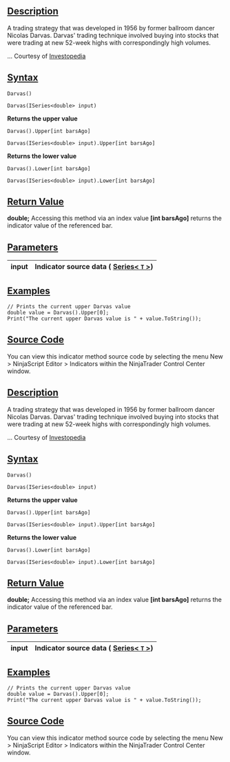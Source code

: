 ## [Description](https://developer.ninjatrader.com/docs/desktop/darvas\#description)

A trading strategy that was developed in 1956 by former ballroom dancer Nicolas Darvas. Darvas' trading technique involved buying into stocks that were trading at new 52-week highs with correspondingly high volumes.

... Courtesy of [Investopedia](http://www.investopedia.com/terms/d/darvasboxtheory.asp)

## [Syntax](https://developer.ninjatrader.com/docs/desktop/darvas\#syntax)

`Darvas()`

`Darvas(ISeries<double> input)`

**Returns the upper value**

`Darvas().Upper[int barsAgo]`

`Darvas(ISeries<double> input).Upper[int barsAgo]`

**Returns the lower value**

`Darvas().Lower[int barsAgo]`

`Darvas(ISeries<double> input).Lower[int barsAgo]`

## [Return Value](https://developer.ninjatrader.com/docs/desktop/darvas\#return-value)

**double;** Accessing this method via an index value **\[int barsAgo\]** returns the indicator value of the referenced bar.

## [Parameters](https://developer.ninjatrader.com/docs/desktop/darvas\#parameters)

| input | Indicator source data ( [Series< `T` >](https://developer.ninjatrader.com/docs/desktop/seriest)) |
| --- | --- |

## [Examples](https://developer.ninjatrader.com/docs/desktop/darvas\#examples)

```jsx-150469391 csharp
// Prints the current upper Darvas value
double value = Darvas().Upper[0];
Print("The current upper Darvas value is " + value.ToString());

```

## [Source Code](https://developer.ninjatrader.com/docs/desktop/darvas\#source-code)

You can view this indicator method source code by selecting the menu New > NinjaScript Editor > Indicators within the NinjaTrader Control Center window.

## [Description](https://developer.ninjatrader.com/docs/desktop/darvas\#description)

A trading strategy that was developed in 1956 by former ballroom dancer Nicolas Darvas. Darvas' trading technique involved buying into stocks that were trading at new 52-week highs with correspondingly high volumes.

... Courtesy of [Investopedia](http://www.investopedia.com/terms/d/darvasboxtheory.asp)

## [Syntax](https://developer.ninjatrader.com/docs/desktop/darvas\#syntax)

`Darvas()`

`Darvas(ISeries<double> input)`

**Returns the upper value**

`Darvas().Upper[int barsAgo]`

`Darvas(ISeries<double> input).Upper[int barsAgo]`

**Returns the lower value**

`Darvas().Lower[int barsAgo]`

`Darvas(ISeries<double> input).Lower[int barsAgo]`

## [Return Value](https://developer.ninjatrader.com/docs/desktop/darvas\#return-value)

**double;** Accessing this method via an index value **\[int barsAgo\]** returns the indicator value of the referenced bar.

## [Parameters](https://developer.ninjatrader.com/docs/desktop/darvas\#parameters)

| input | Indicator source data ( [Series< `T` >](https://developer.ninjatrader.com/docs/desktop/seriest)) |
| --- | --- |

## [Examples](https://developer.ninjatrader.com/docs/desktop/darvas\#examples)

```jsx-150469391 csharp
// Prints the current upper Darvas value
double value = Darvas().Upper[0];
Print("The current upper Darvas value is " + value.ToString());

```

## [Source Code](https://developer.ninjatrader.com/docs/desktop/darvas\#source-code)

You can view this indicator method source code by selecting the menu New > NinjaScript Editor > Indicators within the NinjaTrader Control Center window.